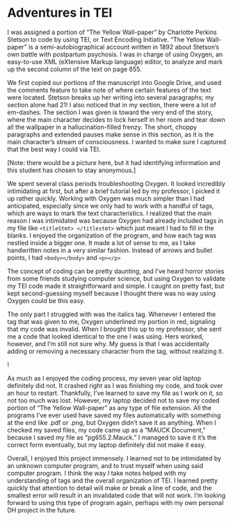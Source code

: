 # Adventures in TEI

I was assigned a portion of “The Yellow Wall-paper” by Charlotte Perkins Stetson to code by using TEI, or Text Encoding Initiative. “The Yellow Wall-paper” is a semi-autobiographical account written in 1892 about Stetson’s own battle with postpartum psychosis. I was in charge of using Oxygen, an easy-to-use XML (eXtensive Markup language) editor, to analyze and mark up the second column of the text on page 655.

We first copied our portions of the manuscript into Google Drive, and used the comments feature to take note of where certain features of the text were located. Stetson breaks up her writing into several paragraphs; my section alone had 21! I also noticed that in my section, there were a lot of em-dashes. The section I was given is toward the very end of the story, where the main character decides to lock herself in her room and tear down all the wallpaper in a hallucination-filled frenzy. The short, choppy paragraphs and extended pauses make sense in this section, as it is the main character’s stream of consciousness. I wanted to make sure I captured that the best way I could via TEI.

[Note: there would be a picture here, but it had identifying information and this student has chosen to stay anonymous.]

We spent several class periods troubleshooting Oxygen. It looked incredibly intimidating at first, but after a brief tutorial led by my professor, I picked it up rather quickly. Working with Oxygen was much simpler than I had anticipated, especially since we only had to work with a handful of tags, which are ways to mark the text characteristics. I realized that the main reason I was intimidated was because Oxygen had already included tags in my file like ```<titleStmt> </titlestmt>``` which just meant I had to fill in the blanks. I enjoyed the organization of the program, and how each tag was nestled inside a bigger one. It made a lot of sense to me, as I take handwritten notes in a very similar fashion. Instead of arrows and bullet points, I had ```<body></body>``` and ```<p></p>```

The concept of coding can be pretty daunting, and I’ve heard horror stories from some friends studying computer science, but using Oxygen to validate my TEI code made it straightforward and simple. I caught on pretty fast, but kept second-guessing myself because I thought there was no way using Oxygen could be this easy.

The only part I struggled with was the italics tag. Whenever I entered the tag that was given to me, Oxygen underlined my portion in red, signaling that my code was invalid. When I brought this up to my professor, she sent me a code that looked identical to the one I was using. Hers worked, however, and I’m still not sure why. My guess is that I was accidentally adding or removing a necessary character from the tag, without realizing it.

!

As much as I enjoyed the coding process, my seven year old laptop definitely did not. It crashed right as I was finishing my code, and took over an hour to restart. Thankfully, I’ve learned to save my file as I work on it, so not too much was lost. However, my laptop decided not to save my coded portion of “The Yellow Wall-paper” as any type of file extension. All the programs I’ve ever used have saved my files automatically with something at the end like .pdf or .png, but Oxygen didn’t save it as anything. When I checked my saved files, my code came up as a “MAUCK Document,” because I saved my file as “pg655.2.Mauck.” I managed to save it it’s the correct form eventually, but my laptop definitely did not make it easy.

Overall, I enjoyed this project immensely. I learned not to be intimidated by an unknown computer program, and to trust myself when using said computer program. I think the way I take notes helped with my understanding of tags and the overall organization of TEI. I learned pretty quickly that attention to detail will make or break a line of code, and the smallest error will result in an invalidated code that will not work. I’m looking forward to using this type of program again, perhaps with my own personal DH project in the future.
